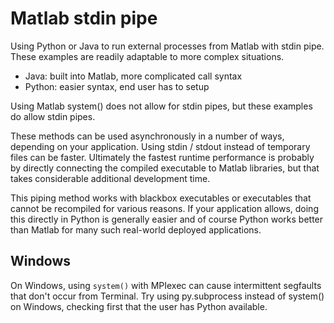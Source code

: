 # Matlab stdin pipe

Using Python or Java to run external processes from Matlab with stdin pipe.
These examples are readily adaptable to more complex situations.

* Java: built into Matlab, more complicated call syntax
* Python: easier syntax, end user has to setup

Using Matlab system() does not allow for stdin pipes, but these examples do allow stdin pipes.

These methods can be used asynchronously in a number of ways, depending on your application.
Using stdin / stdout instead of temporary files can be faster.
Ultimately the fastest runtime performance is probably by directly connecting the compiled executable to Matlab libraries, but that takes considerable additional development time.

This piping method works with blackbox executables or executables that cannot be recompiled for various reasons.
If your application allows, doing this directly in Python is generally easier and of course Python works better than Matlab for many such real-world deployed applications.

## Windows

On Windows, using `system()` with MPIexec can cause intermittent segfaults that don't occur from Terminal.
Try using py.subprocess instead of system() on Windows, checking first that the user has Python available.
